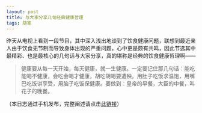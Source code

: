```yaml
---
layout: post
title: 与大家分享几句经典健康哲理
tags: 随笔
---
```


昨天从电视上看到一段节目，其中深入浅出地谈到了饮食健康问题，联想到最近亲人由于饮食无节制而导致身体出现的严重问题，心中更是颇有共鸣，因此节选其中最精彩、也是最核心的几句话与大家分享，真的堪称是经典的饮食健康哲理啊——

> 健康要从每一天开始，每天健康，就一生健康。一定要记住那几句话：能吃能喝不健康，会吃会喝才健康，胡吃胡喝要遭殃。用肚子吃饭求温饱，用嘴巴吃饭讲享受，用脑子吃饭保健康。要做到：皇帝的早餐，大臣的中餐，叫花子的晚餐。

（本日志通过手机发布，完整阐述请点击[此链接](http://www.360doc.com/content/10/0630/10/1685999_36068438.shtml)）